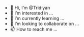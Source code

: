 - 👋 Hi, I’m @Tridiyan
- 👀 I’m interested in ...
- 🌱 I’m currently learning ...
- 💞️ I’m looking to collaborate on ...
- 📫 How to reach me ...

<!---
Tridiyan/Tridiyan is a ✨ special ✨ repository because its `README.md` (this file) appears on your GitHub profile.
You can click the Preview link to take a look at your changes.
--->
